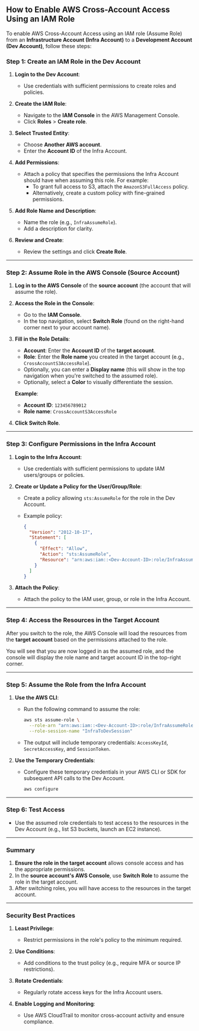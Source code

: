 ## **How to Enable AWS Cross-Account Access Using an IAM Role**

To enable AWS Cross-Account Access using an IAM role (Assume Role) from an **Infrastructure Account (Infra Account)** to a **Development Account (Dev Account)**, follow these steps:

### **Step 1: Create an IAM Role in the Dev Account**

1. **Login to the Dev Account**:
   - Use credentials with sufficient permissions to create roles and policies.

2. **Create the IAM Role**:
   - Navigate to the **IAM Console** in the AWS Management Console.
   - Click **Roles** > **Create role**.

3. **Select Trusted Entity**:
   - Choose **Another AWS account**.
   - Enter the **Account ID** of the Infra Account.

4. **Add Permissions**:
   - Attach a policy that specifies the permissions the Infra Account should have when assuming this role. For example:
     - To grant full access to S3, attach the `AmazonS3FullAccess` policy.
     - Alternatively, create a custom policy with fine-grained permissions.

5. **Add Role Name and Description**:
   - Name the role (e.g., `InfraAssumeRole`).
   - Add a description for clarity.

6. **Review and Create**:
   - Review the settings and click **Create Role**.

---



### **Step 2: Assume Role in the AWS Console (Source Account)**

1. **Log in to the AWS Console** of the **source account** (the account that will assume the role).

2. **Access the Role in the Console**:
   - Go to the **IAM Console**.
   - In the top navigation, select **Switch Role** (found on the right-hand corner next to your account name).

3. **Fill in the Role Details**:
   - **Account**: Enter the **Account ID** of the **target account**.
   - **Role**: Enter the **Role name** you created in the target account (e.g., `CrossAccountS3AccessRole`).
   - Optionally, you can enter a **Display name** (this will show in the top navigation when you're switched to the assumed role).
   - Optionally, select a **Color** to visually differentiate the session.

   **Example**:
   - **Account ID**: `123456789012`
   - **Role name**: `CrossAccountS3AccessRole`

4. **Click Switch Role**.

---
### **Step 3: Configure Permissions in the Infra Account**

1. **Login to the Infra Account**:
   - Use credentials with sufficient permissions to update IAM users/groups or policies.

2. **Create or Update a Policy for the User/Group/Role**:
   - Create a policy allowing `sts:AssumeRole` for the role in the Dev Account.
   - Example policy:

     ```json
     {
       "Version": "2012-10-17",
       "Statement": [
         {
           "Effect": "Allow",
           "Action": "sts:AssumeRole",
           "Resource": "arn:aws:iam::<Dev-Account-ID>:role/InfraAssumeRole"
         }
       ]
     }
     ```

3. **Attach the Policy**:
   - Attach the policy to the IAM user, group, or role in the Infra Account.

---

### **Step 4: Access the Resources in the Target Account**

After you switch to the role, the AWS Console will load the resources from the **target account** based on the permissions attached to the role.

You will see that you are now logged in as the assumed role, and the console will display the role name and target account ID in the top-right corner.

---

### **Step 5: Assume the Role from the Infra Account**

1. **Use the AWS CLI**:
   - Run the following command to assume the role:

     ```bash
     aws sts assume-role \
       --role-arn "arn:aws:iam::<Dev-Account-ID>:role/InfraAssumeRole" \
       --role-session-name "InfraToDevSession"
     ```

   - The output will include temporary credentials: `AccessKeyId`, `SecretAccessKey`, and `SessionToken`.

2. **Use the Temporary Credentials**:
   - Configure these temporary credentials in your AWS CLI or SDK for subsequent API calls to the Dev Account.

     ```bash
     aws configure
     ```

---

### **Step 6: Test Access**

- Use the assumed role credentials to test access to the resources in the Dev Account (e.g., list S3 buckets, launch an EC2 instance).

---

### **Summary**

1. **Ensure the role in the target account** allows console access and has the appropriate permissions.  
2. In the **source account's AWS Console**, use **Switch Role** to assume the role in the target account.  
3. After switching roles, you will have access to the resources in the target account.

---

### **Security Best Practices**

1. **Least Privilege**:
   - Restrict permissions in the role's policy to the minimum required.

2. **Use Conditions**:
   - Add conditions to the trust policy (e.g., require MFA or source IP restrictions).

3. **Rotate Credentials**:
   - Regularly rotate access keys for the Infra Account users.

4. **Enable Logging and Monitoring**:
   - Use AWS CloudTrail to monitor cross-account activity and ensure compliance.
